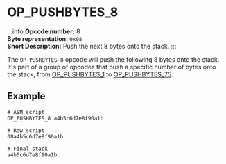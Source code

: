# OP_PUSHBYTES_8
:::info
**Opcode number:** 8  
**Byte representation:** `0x08`  
**Short Description:** Push the next 8 bytes onto the stack. 
:::

The `OP_PUSHBYTES_8` opcode will push the following 8 bytes onto the stack. It's part of a group of opcodes that push a specific number of bytes onto the stack, from [OP_PUSHBYTES_1](./OP_PUSHBYTES_1.md) to [OP_PUSHBYTES_75](./OP_PUSHBYTES_75.md).

## Example
```shell
# ASM script
OP_PUSHBYTES_8 a4b5c6d7e8f90a1b

# Raw script
08a4b5c6d7e8f90a1b

# Final stack
a4b5c6d7e8f90a1b
```
